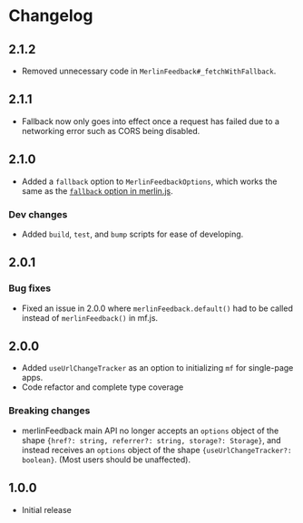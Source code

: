 # Changelog 

## 2.1.2
* Removed unnecessary code in `MerlinFeedback#_fetchWithFallback`.

## 2.1.1
* Fallback now only goes into effect once a request has failed due to a networking error such as CORS being disabled.

## 2.1.0
* Added a `fallback` option to `MerlinFeedbackOptions`, which works the same as the [`fallback` option in merlin.js](https://github.com/blackbirdtech/merlin.js#fallback).

### Dev changes
* Added `build`, `test`, and `bump` scripts for ease of developing.

## 2.0.1

### Bug fixes
* Fixed an issue in 2.0.0 where `merlinFeedback.default()` had to be called instead of `merlinFeedback()` in mf.js.

## 2.0.0
* Added `useUrlChangeTracker` as an option to initializing `mf` for single-page apps.
* Code refactor and complete type coverage

### Breaking changes
* merlinFeedback main API no longer accepts an `options` object of the shape `{href?: string, referrer?: string, storage?: Storage}`, and instead receives an `options` object of the shape `{useUrlChangeTracker?: boolean}`. (Most users should be unaffected).

## 1.0.0
* Initial release